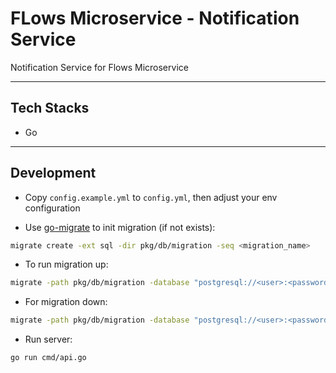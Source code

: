 # FLows Microservice - Notification Service

Notification Service for Flows Microservice

---

## Tech Stacks

- Go

---

## Development

- Copy `config.example.yml` to `config.yml`, then adjust your env configuration

- Use [go-migrate](https://github.com/golang-migrate/migrate) to init migration (if not exists):

```bash
migrate create -ext sql -dir pkg/db/migration -seq <migration_name>
```

- To run migration up:

```bash
migrate -path pkg/db/migration -database "postgresql://<user>:<password>@<host>:5432/<db_name>?sslmode=disable" -verbose up
```

- For migration down:

```bash
migrate -path pkg/db/migration -database "postgresql://<user>:<password>@<host>:5432/<db_name>?sslmode=disable" -verbose down
```

- Run server:

```bash
go run cmd/api.go
```
